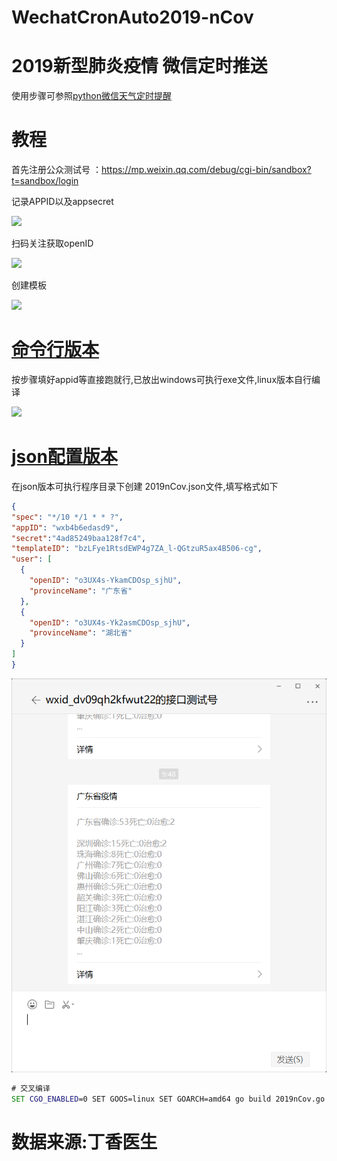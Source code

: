 # WechatCronAuto2019-nCov

# 2019新型肺炎疫情 微信定时推送

  使用步骤可参照[python微信天气定时提醒](https://github.com/6yi/WechatAutoWeather/blob/master/README.md)
  
  # 教程

  首先注册公众测试号 ：https://mp.weixin.qq.com/debug/cgi-bin/sandbox?t=sandbox/login
  
  记录APPID以及appsecret
  
  <img src='http://59.110.173.180/usr/uploads/2020/01/924286650.jpg'/> 
 
  扫码关注获取openID
  
  <img src='http://59.110.173.180/usr/uploads/2020/01/2046595370.jpg'/> 
  
  创建模板
  
  <img src='http://59.110.173.180/usr/uploads/2020/01/2790200253.jpg'/> 
     
# [命令行版本](https://github.com/6yi/WechatCronAuto2019-nCov/releases)
  按步骤填好appid等直接跑就行,已放出windows可执行exe文件,linux版本自行编译
  
  <img src='http://59.110.173.180/usr/uploads/2020/01/152454484.png'/> 
  
# [json配置版本](https://github.com/6yi/WechatCronAuto2019-nCov/releases)
  在json版本可执行程序目录下创建 2019nCov.json文件,填写格式如下
  ```json
  {
  "spec": "*/10 */1 * * ?",
  "appID": "wxb4b6edasd9",
  "secret":"4ad85249baa128f7c4",
  "templateID": "bzLFye1RtsdEWP4g7ZA_l-QGtzuR5ax4B506-cg",
  "user": [
    {
      "openID": "o3UX4s-YkamCDOsp_sjhU",
      "provinceName": "广东省"
    },
    {
      "openID": "o3UX4s-Yk2asmCDOsp_sjhU",
      "provinceName": "湖北省"
    }
  ]
}
  ```
   
  <img src='https://github.com/6yi/WechatCronAuto2019-nCov/blob/master/src/demo.png'/> 
  
  ```cmd
  # 交叉编译
  SET CGO_ENABLED=0 SET GOOS=linux SET GOARCH=amd64 go build 2019nCov.go
  ```
  
  # 数据来源:丁香医生
